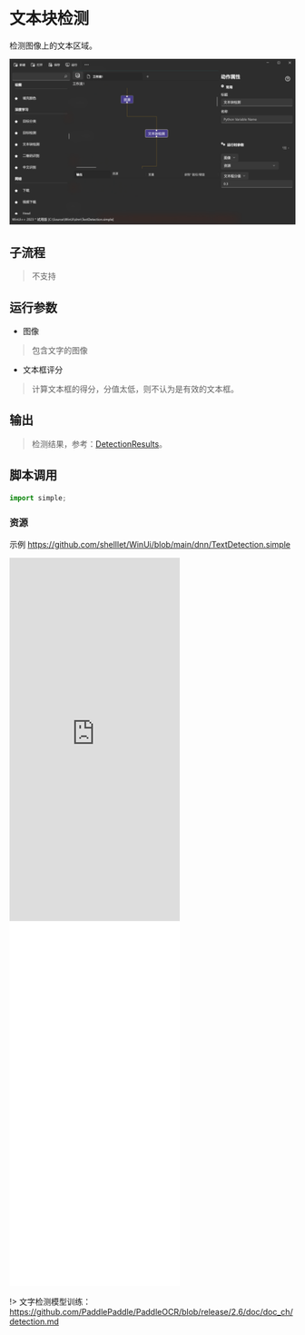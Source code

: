 # 文本块检测
检测图像上的文本区域。

![TextDetection](./images/04.png ':size=90%')

## 子流程
> 不支持


## 运行参数

* 图像
> 包含文字的图像

* 文本框评分
> 计算文本框的得分，分值太低，则不认为是有效的文本框。

## 输出

> 检测结果，参考：[DetectionResults](./types/DetectionResult.md)。
## 脚本调用

```python
import simple;

```

### 资源

示例 https://github.com/shelllet/WinUi/blob/main/dnn/TextDetection.simple

<iframe type="text/html" height="640px" src="https://www.youtube.com/embed/4UfXmg0qnhk" frameborder="0"></iframe>

<iframe src="//player.bilibili.com/player.html?bvid=BV1Zj411L7Uq&page=1&autoplay=0" height='640px' scrolling="no" frameborder="no" framespacing="0" allowfullscreen="true"></iframe>

!> 文字检测模型训练：https://github.com/PaddlePaddle/PaddleOCR/blob/release/2.6/doc/doc_ch/detection.md
